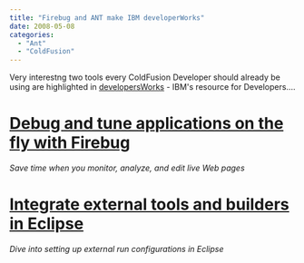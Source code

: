```yaml
---
title: "Firebug and ANT make IBM developerWorks"
date: 2008-05-08
categories: 
  - "Ant"
  - "ColdFusion"
---
```


Very interestng two tools every ColdFusion Developer should already be using are highlighted in [developersWorks](http://www.ibm.com/developerworks/) - IBM's resource for Developers....

# [Debug and tune applications on the fly with Firebug](http://www.ibm.com/developerworks/web/library/wa-aj-firebug/?ca=drs-tp1908)

_Save time when you monitor, analyze, and edit live Web pages_

# [Integrate external tools and builders in Eclipse](http://www.ibm.com/developerworks/edu/os-dw-os-eclipse-tools.html?ca=drs-tp1908)

_Dive into setting up external run configurations in Eclipse_

